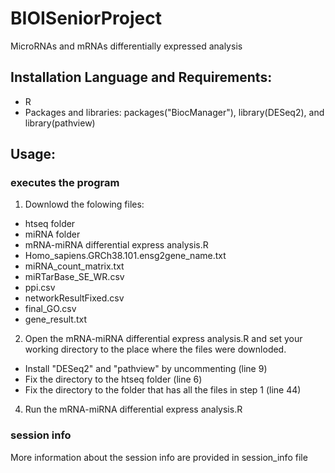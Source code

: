 # BIOISeniorProject
MicroRNAs and mRNAs differentially expressed analysis 

## Installation Language and Requirements:
- R
- Packages and libraries: packages("BiocManager"), library(DESeq2), and library(pathview)

## Usage:
### executes the program
1. Downlowd the folowing files:
- htseq folder
- miRNA folder
- mRNA-miRNA differential express analysis.R
- Homo_sapiens.GRCh38.101.ensg2gene_name.txt
- miRNA_count_matrix.txt
- miRTarBase_SE_WR.csv
- ppi.csv
- networkResultFixed.csv
- final_GO.csv
- gene_result.txt
2. Open the mRNA-miRNA differential express analysis.R and set your working directory to the place where the files were downloded.
- Install "DESeq2" and "pathview" by uncommenting (line 9)
- Fix the directory to the htseq folder (line 6)
- Fix the directory to the folder that has all the files in step 1 (line 44)
4. Run the mRNA-miRNA differential express analysis.R

### session info
More information about the session info are provided in session_info file

